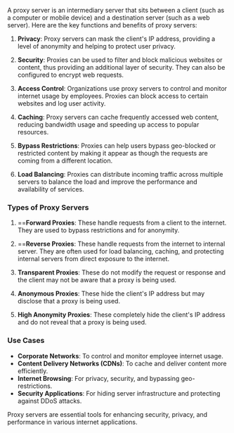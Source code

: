 A proxy server is an intermediary server that sits between a client (such as a computer or mobile device) and a destination server (such as a web server). Here are the key functions and benefits of proxy servers:

1. **Privacy**: Proxy servers can mask the client's IP address, providing a level of anonymity and helping to protect user privacy.

2. **Security**: Proxies can be used to filter and block malicious websites or content, thus providing an additional layer of security. They can also be configured to encrypt web requests.

3. **Access Control**: Organizations use proxy servers to control and monitor internet usage by employees. Proxies can block access to certain websites and log user activity.

4. **Caching**: Proxy servers can cache frequently accessed web content, reducing bandwidth usage and speeding up access to popular resources.

5. **Bypass Restrictions**: Proxies can help users bypass geo-blocked or restricted content by making it appear as though the requests are coming from a different location.

6. **Load Balancing**: Proxies can distribute incoming traffic across multiple servers to balance the load and improve the performance and availability of services.

### Types of Proxy Servers

1. ==**Forward Proxies**: These handle requests from a client to the internet. They are used to bypass restrictions and for anonymity.

2. ==**Reverse Proxies**: These handle requests from the internet to internal server. They are often used for load balancing, caching, and protecting internal servers from direct exposure to the internet.

3. **Transparent Proxies**: These do not modify the request or response and the client may not be aware that a proxy is being used.

4. **Anonymous Proxies**: These hide the client's IP address but may disclose that a proxy is being used.

5. **High Anonymity Proxies**: These completely hide the client's IP address and do not reveal that a proxy is being used.

### Use Cases

- **Corporate Networks**: To control and monitor employee internet usage.
- **Content Delivery Networks (CDNs)**: To cache and deliver content more efficiently.
- **Internet Browsing**: For privacy, security, and bypassing geo-restrictions.
- **Security Applications**: For hiding server infrastructure and protecting against DDoS attacks.

Proxy servers are essential tools for enhancing security, privacy, and performance in various internet applications.